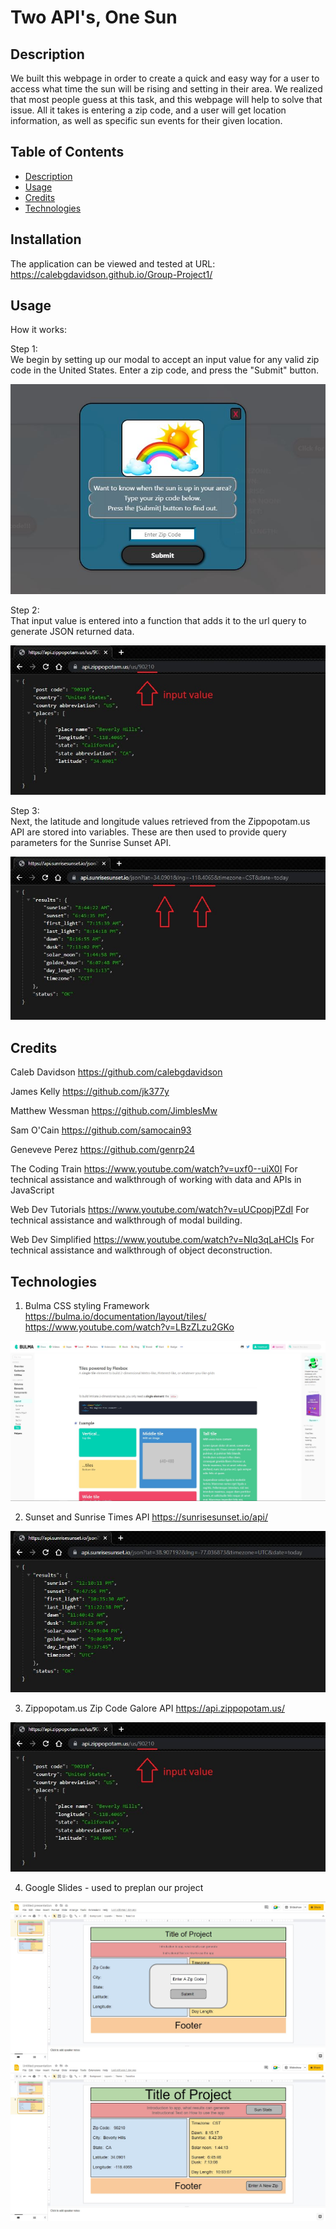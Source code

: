 # Two API's, One Sun

## Description

We built this webpage in order to create a quick and easy way for a user to access what time the sun will be rising and setting in their area. We realized that most people guess at this task, and this webpage will help to solve that issue. All it takes is entering a zip code, and a user will get location information, as well as specific sun events for their given location.

## Table of Contents

- [Description](#desciption)
- [Usage](#usage)
- [Credits](#credits)
- [Technologies](#technologies)

## Installation

The application can be viewed and tested at URL: https://calebgdavidson.github.io/Group-Project1/

## Usage

How it works:

Step 1:<br>
We begin by setting up our modal to accept an input value for any valid zip code in the United States.  Enter a zip code, and press the "Submit" button.

![zippopotamus API parsed queried image](./assets/images/zipInput.JPG)

Step 2:<br>
That input value is entered into a function that adds it to the url query to generate JSON returned data. 

![zippopotamus API parsed queried image](./assets/images/zipcodeAPIusage1.jpg)

Step 3:<br>
Next, the latitude and longitude values retrieved from the Zippopotam.us API are stored into variables. These are then used to provide query parameters for the Sunrise Sunset API.

![zippopotamus API parsed queried image](./assets/images/sunsetUseage.JPG)


## Credits

Caleb Davidson
https://github.com/calebgdavidson

James Kelly
https://github.com/jk377y

Matthew Wessman
https://github.com/JimblesMw

Sam O'Cain
https://github.com/samocain93

Geneveve Perez
https://github.com/genrp24



The Coding Train https://www.youtube.com/watch?v=uxf0--uiX0I For technical assistance and walkthrough of working with data and APIs in JavaScript

Web Dev Tutorials https://www.youtube.com/watch?v=uUCpopjPZdI For technical assistance and walkthrough of modal building.

Web Dev Simplified https://www.youtube.com/watch?v=NIq3qLaHCIs For technical assistance and walkthrough of object deconstruction.

## Technologies
1. Bulma CSS styling Framework
    https://bulma.io/documentation/layout/tiles/
    https://www.youtube.com/watch?v=LBzZLzu2GKo
    
![bulma css styling framework image](./assets/images/bulma.JPG)

2. Sunset and Sunrise Times API
    https://sunrisesunset.io/api/

![sunrise API parsed queried image](./assets/images/sunsetAPI.JPG)

3. Zippopotam.us Zip Code Galore API https://api.zippopotam.us/

![zippopotamus API parsed queried image](./assets/images/zipcodeAPIusage1.JPG)

4. Google Slides - used to preplan our project

![mockup 1 screenshot](./assets/images/mockup1.JPG)
![mockup 2 screenshot](./assets/images/mockup2.JPG)
